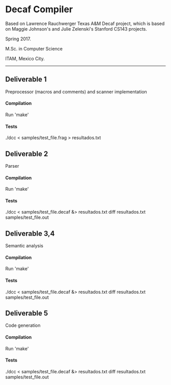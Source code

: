 # Decaf Compiler

Based on Lawrence Rauchwerger Texas A&M Decaf project, which is based on Maggie Johnson's and Julie Zelenski's Stanford CS143 projects.

Spring 2017.

M.Sc. in Computer Science

ITAM, Mexico City. 


-------------------


## Deliverable 1
Preprocessor (macros and comments) and scanner implementation

#### Compilation
Run 'make'

#### Tests
./dcc < samples/test_file.frag > resultados.txt

## Deliverable 2
Parser
#### Compilation
Run 'make'

#### Tests
./dcc < samples/test_file.decaf &> resultados.txt
diff resultados.txt samples/test_file.out

## Deliverable 3,4
Semantic analysis
#### Compilation
Run 'make'

#### Tests
./dcc < samples/test_file.decaf &> resultados.txt
diff resultados.txt samples/test_file.out

## Deliverable 5
Code generation
#### Compilation
Run 'make'

#### Tests
./dcc < samples/test_file.decaf &> resultados.txt
diff resultados.txt samples/test_file.out



